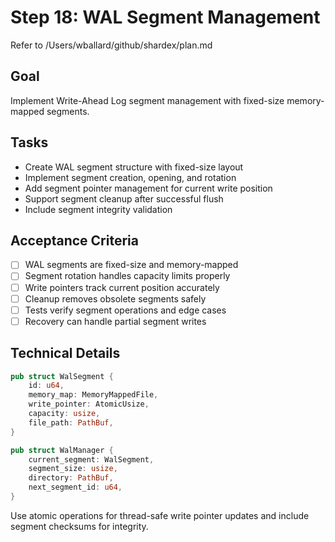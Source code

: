 # Step 18: WAL Segment Management

Refer to /Users/wballard/github/shardex/plan.md

## Goal
Implement Write-Ahead Log segment management with fixed-size memory-mapped segments.

## Tasks
- Create WAL segment structure with fixed-size layout
- Implement segment creation, opening, and rotation
- Add segment pointer management for current write position
- Support segment cleanup after successful flush
- Include segment integrity validation

## Acceptance Criteria
- [ ] WAL segments are fixed-size and memory-mapped
- [ ] Segment rotation handles capacity limits properly
- [ ] Write pointers track current position accurately
- [ ] Cleanup removes obsolete segments safely
- [ ] Tests verify segment operations and edge cases
- [ ] Recovery can handle partial segment writes

## Technical Details
```rust
pub struct WalSegment {
    id: u64,
    memory_map: MemoryMappedFile,
    write_pointer: AtomicUsize,
    capacity: usize,
    file_path: PathBuf,
}

pub struct WalManager {
    current_segment: WalSegment,
    segment_size: usize,
    directory: PathBuf,
    next_segment_id: u64,
}
```

Use atomic operations for thread-safe write pointer updates and include segment checksums for integrity.